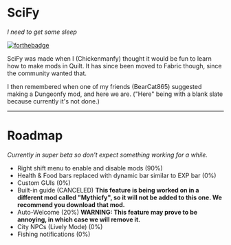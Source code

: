 # SciFy
_I need to get some sleep_

[![forthebadge](https://forthebadge.com/images/badges/made-with-crayons.svg)](https://forthebadge.com)

SciFy was made when I (Chickenmanfy) thought it would be fun to learn how to make mods in Quilt. It has since been moved to Fabric though, since the community wanted that.

I then remembered when one of my friends (BearCat865) suggested making a Dungeonfy mod, and here we are. ("Here" being with a blank slate because currently it's not done.)

---
# Roadmap
_Currently in super beta so don't expect something working for a while._
- Right shift menu to enable and disable mods (90%)
- Health & Food bars replaced with dynamic bar similar to EXP bar (0%)
- Custom GUIs (0%)
- Built-in guide (CANCELED) **This feature is being worked on in a different mod called "Mythicfy", so it will not be added to this one. We recommend you download that mod.**
- Auto-Welcome (20%) **WARNING: This feature may prove to be annoying, in which case we will remove it.**
- City NPCs (Lively Mode) (0%)
- Fishing notifications (0%)